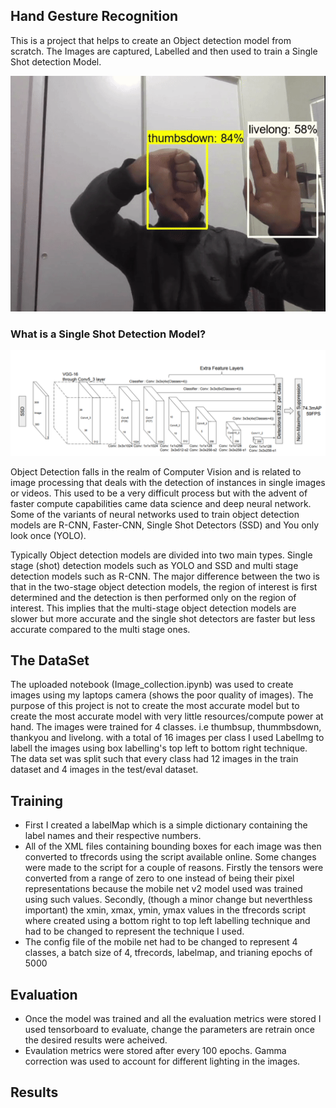 ## Hand Gesture Recognition
This is a project that helps to create an Object detection model from scratch. The Images are captured, Labelled and then used to train a Single Shot detection Model.

<p align="center">
<img src="/Example.gif"></img>
</p>



### What is a Single Shot Detection Model?
<p align="center">
<img src="/ssd_architecture.jpg"></img>
</p>

Object Detection falls in the realm of Computer Vision and is related to image processing that deals with the detection of instances in single images or videos. This used to be a very difficult process but with the advent of faster compute capabilities came data science and deep neural network. Some of the variants of neural networks used to train object detection models are R-CNN, Faster-CNN, Single Shot Detectors (SSD) and You only look once (YOLO).

Typically Object detection models are divided into two main  types. Single stage (shot) detection models such as YOLO and SSD and multi stage detection models such as R-CNN.  The major difference between the two is that in the two-stage object detection models, the region of interest is first determined and the detection is then performed only on the region of interest. This implies that the multi-stage object detection models are slower but more accurate and the single shot detectors are faster but less accurate compared to the multi stage ones. 


## The DataSet
The uploaded notebook (Image_collection.ipynb) was used to create images using my laptops camera (shows the poor quality of images). The purpose of this project is not to create the most accurate model but to create the most accurate model with very little resources/compute power at hand. The images were trained for 4 classes. i.e thumbsup, thummbsdown, thankyou and livelong. with a total of 16 images per class I used LabelImg to labell the images using box labelling's top left to bottom right technique. The data set was split such that every class had 12 images in the train dataset and 4 images in the test/eval dataset.




## Training
+ First I created a labelMap which is a simple dictionary containing the label names and their respective numbers.
+ All of the XML files containing bounding boxes for each image was then converted to tfrecords using the script available online. Some changes were made to the script for a couple of reasons. Firstly the tensors were converted from a range of zero to one instead of being their pixel representations because the mobile net v2 model used was trained using such values. Secondly, (though a minor change but neverthless important) the xmin, xmax, ymin, ymax values in the tfrecords script where created using a bottom right to top left labelling technique and had to be changed to represent the technique I used.
+ The config file of the mobile net had to be changed to represent 4 classes, a batch size of 4, tfrecords, labelmap, and trianing epochs of 5000

## Evaluation
+ Once the model was trained and all the evaluation metrics were stored I used tensorboard to evaluate, change the parameters are retrain once the desired results were acheived.
+ Evaulation metrics were stored after every 100 epochs. Gamma correction was used to account for different lighting in the images.

## Results



